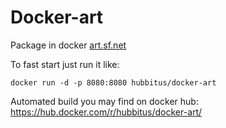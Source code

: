 # Docker-art
Package in docker [art.sf.net](http://art.sourceforge.net/)

To fast start just run it like:

    docker run -d -p 8080:8080 hubbitus/docker-art

Automated build you may find on docker hub: https://hub.docker.com/r/hubbitus/docker-art/

